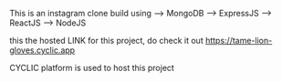 This is an instagram clone
build using 
 --> MongoDB
 --> ExpressJS
 --> ReactJS
 --> NodeJS
 
this the hosted LINK for this project, do check it out
    https://tame-lion-gloves.cyclic.app
    
    
CYCLIC platform is used to host this project
